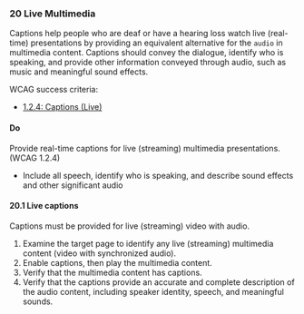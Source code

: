 ### 20 Live Multimedia

Captions help people who are deaf or have a hearing loss watch live (real-time) presentations by providing an equivalent alternative for the `audio` in multimedia content. Captions should convey the dialogue, identify who is speaking, and provide other information conveyed through audio, such as music and meaningful sound effects.

WCAG success criteria:

- [1.2.4: Captions (Live)](https://www.w3.org/WAI/WCAG21/Understanding/captions-live.html)

#### Do

Provide real-time captions for live (streaming) multimedia presentations. (WCAG 1.2.4)

- Include all speech, identify who is speaking, and describe sound effects and other significant audio

#### 20.1 Live captions

Captions must be provided for live (streaming) video with audio.

1. Examine the target page to identify any live (streaming) multimedia content (video with synchronized audio).
2. Enable captions, then play the multimedia content.
3. Verify that the multimedia content has captions.
4. Verify that the captions provide an accurate and complete description of the audio content, including speaker identity, speech, and meaningful sounds.
